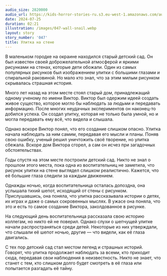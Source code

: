 ```yaml
---
audio_size: 2820000
audio_url: https://kids-horror-stories-ru.s3.eu-west-1.amazonaws.com/audio/047-wall-snail.mp3
date: 2024-07-25
duration: 02:21
illustration: /images/047-wall-snail.webp
layout: story
story_number: '047'
title: Улитка на стене
---
```


В маленьком городке на окраине находился старый детский сад. Он был известен своей доброжелательной атмосферой и яркими рисунками на стенах, которые дети обожали. Один из самых популярных рисунков был изображением улитки с большими глазами и спиральной раковиной. Но мало кто знал, что за этим милым рисунком скрывалась страшная история.

Много лет назад на этом месте стоял старый дом, принадлежащий одному ученому по имени Виктор. Виктор был одержим идеей создать живое существо, которое могло бы наблюдать за людьми и передавать информацию. После многих неудачных экспериментов он наконец-то добился успеха. Он создал улитку, которая не только была умной, но и могла передавать ему всё, что видела и слышала.

Однако вскоре Виктор понял, что его создание слишком опасно. Улитка начала наблюдать за ним самим, передавая его мысли и планы. Поняв свою ошибку, ученый решил уничтожить своё творение, но улитка сбежала. Вскоре дом Виктора сгорел, а сам он исчез при загадочных обстоятельствах.

Годы спустя на этом месте построили детский сад. Никто не знал о прошлом этого места, пока одна из воспитательниц не заметила, что рисунок улитки на стене выглядел слишком реалистично. Кажется, что её большие глаза следили за каждым движением.

Однажды ночью, когда воспитательница осталась допоздна, она услышала тихий шепот, исходящий от стены с рисунком. Прислушавшись, она поняла, что улитка рассказывала истории о детях, их играх и даже о самых сокровенных мыслях. В ужасе она поняла, что это и есть то самое создание Виктора, заколдованное в рисунке.

На следующий день воспитательница рассказала свою историю коллегам, но никто ей не поверил. Однако слухи о шепчущей улитке начали распространяться среди детей. Некоторые из них утверждали, что слышали её шепот ночью, другие — что видели, как её глаза двигались.

С тех пор детский сад стал местом легенд и страшных историй. Говорят, что улитка продолжает наблюдать за всеми, кто приходит сюда, передавая свои наблюдения в неизвестность. Никто не знает, что станет с тем, кто слишком долго будет смотреть в её глаза или попытается разгадать её тайну.